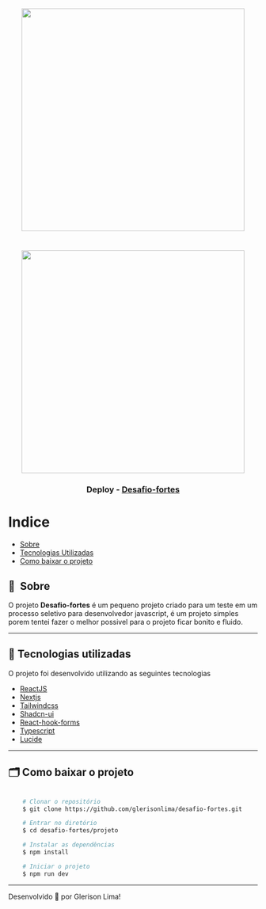 <h1 align="center">
    <img width="450px" src="https://github.com/user-attachments/assets/12979ddc-d50f-48bf-9a3a-9caf3c0c0874">
</h1>
<h1 align="center">
    <img width="450px" src="https://github.com/user-attachments/assets/59027971-76b1-42e9-b0d7-cb2c6558c4cf">
</h1>

<h3 align="center">
    <span>Deploy - </span><a href="https://desafio-fortes-wmyc.vercel.app/sign-in">Desafio-fortes</a>
<h3 >

# Indice

- [Sobre](#-sobre)
- [Tecnologias Utilizadas](#-tecnologias-utilizadas)
- [Como baixar o projeto](#-como-baixar-o-projeto)

## 🔖&nbsp; Sobre

O projeto **Desafio-fortes** é um pequeno projeto criado para um teste em um processo seletivo para desenvolvedor javascript, é um projeto simples porem tentei fazer o melhor possivel para o projeto ficar bonito e fluido.

---

## 🚀 Tecnologias utilizadas

O projeto foi desenvolvido utilizando as seguintes tecnologias

- [ReactJS](https://reactjs.org)
- [Nextjs](https://nextjs.org/)
- [Tailwindcss](https://tailwindcss.com/)
- [Shadcn-ui](https://ui.shadcn.com/)
- [React-hook-forms](https://www.react-hook-form.com/)
- [Typescript](https://www.typescriptlang.org/)
- [Lucide](https://lucide.dev/)

---

## 🗂 Como baixar o projeto

```bash

    # Clonar o repositório
    $ git clone https://github.com/glerisonlima/desafio-fortes.git

    # Entrar no diretório
    $ cd desafio-fortes/projeto

    # Instalar as dependências
    $ npm install

    # Iniciar o projeto
    $ npm run dev
```

---

Desenvolvido 💜 por Glerison Lima!